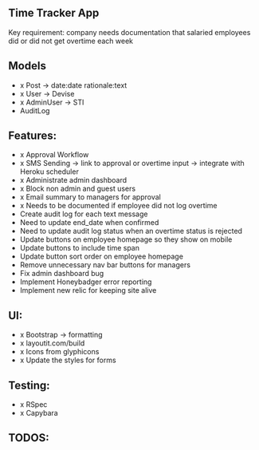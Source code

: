 ## Time Tracker App

Key requirement: company needs documentation that salaried employees did or did not get overtime each week

## Models
- x Post -> date:date rationale:text
- x User -> Devise
- x AdminUser -> STI
- AuditLog

## Features:
- x Approval Workflow
-	x SMS Sending -> link to approval or overtime input -> integrate with Heroku scheduler
-	x Administrate admin dashboard
- x Block non admin and guest users
-	x Email summary to managers for approval
-	x Needs to be documented if employee did not log overtime
- Create audit log for each text message
- Need to update end_date when confirmed
- Need to update audit log status when an overtime status is rejected
- Update buttons on employee homepage so they show on mobile
- Update buttons to include time span
- Update button sort order on employee homepage
- Remove unnecessary nav bar buttons for managers
- Fix admin dashboard bug
- Implement Honeybadger error reporting
- Implement new relic for keeping site alive

## UI:
- x Bootstrap -> formatting
- x layoutit.com/build
- x Icons from glyphicons
- x Update the styles for forms

## Testing:
- x RSpec
- x Capybara

## TODOS:
